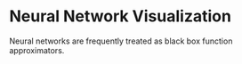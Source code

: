 # Neural Network Visualization

Neural networks are frequently treated as black box function approximators.
